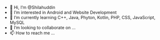 - 👋 Hi, I’m @Shilahuddin
- 👀 I’m interested in Android and Website Development
- 🌱 I’m currently learning C++, Java, Phyton, Kotlin, PHP, CSS, JavaScript, MySQL
- 💞️ I’m looking to collaborate on ...
- 📫 How to reach me ...

<!---
Shilahuddin/Shilahuddin is a ✨ special ✨ repository because its `README.md` (this file) appears on your GitHub profile.
You can click the Preview link to take a look at your changes.
--->
